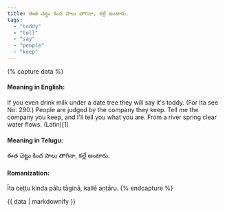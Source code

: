 ```yaml
---
title: ఈత చెట్టు కింద పాలు తాగినా, కల్లే అంటారు.
tags:
  - "toddy"
  - "tell"
  - "say"
  - "people"
  - "keep"
---
```


{% capture data %}
#### Meaning in English:
If you even drink milk under a date tree they will say it's toddy.
(For Ita see No. 290.)
People are judged by the company they keep.
Tell me the company you keep, and I'll tell you what you are.
From a river spring clear water flows. (Latin)[1]

#### Meaning in Telugu:
ఈత చెట్టు కింద పాలు తాగినా, కల్లే అంటారు.

#### Romanization:
Īta ceṭṭu kinda pālu tāginā, kallē aṇṭāru.
{% endcapture %}

{{ data | markdownify }}

